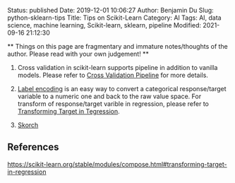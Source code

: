 Status: published
Date: 2019-12-01 10:06:27
Author: Benjamin Du
Slug: python-sklearn-tips
Title: Tips on Scikit-Learn
Category: AI
Tags: AI, data science, machine learning, Scikit-learn, sklearn, pipeline
Modified: 2021-09-16 21:12:30

**
Things on this page are fragmentary and immature notes/thoughts of the author.
Please read with your own judgement!
**

1. Cross validation in scikit-learn supports pipeline in addition to vanilla models.
    Please refer to 
    [Cross Validation Pipeline](https://chrisalbon.com/machine_learning/model_evaluation/cross_validation_pipeline/)
    for more details.

2. [Label encoding](https://scikit-learn.org/stable/modules/preprocessing_targets.html#label-encoding)
    is an easy way to convert a categorical response/target variable to a numeric one and back to the raw value space.
    For transform of response/target varible in regression,
    please refer to [Transforming Target in Tegression](https://scikit-learn.org/stable/modules/compose.html#transforming-target-in-regression).

3. [Skorch](https://github.com/skorch-dev/skorch)

## References

https://scikit-learn.org/stable/modules/compose.html#transforming-target-in-regression
